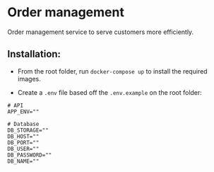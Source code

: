 # Order management

Order management service to serve customers more efficiently.

## Installation:

- From the root folder, run `docker-compose up` to install the required images.

- Create a `.env` file based off the `.env.example` on the root folder:

```
# API
APP_ENV=""

# Database
DB_STORAGE=""
DB_HOST=""
DB_PORT=""
DB_USER=""
DB_PASSWORD=""
DB_NAME=""

```
